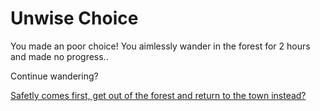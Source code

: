 # Unwise Choice
 You made an poor choice! You aimlessly wander in the forest for 2 hours and made no progress..

 Continue wandering?

 [Safetly comes first, get out of the forest and return to the town instead?](wise.md)
